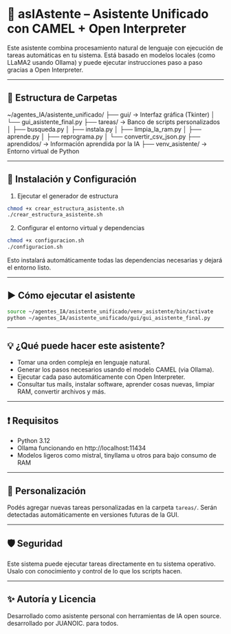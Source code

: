 # 🤖 asIAstente – Asistente Unificado con CAMEL + Open Interpreter

Este asistente combina procesamiento natural de lenguaje con ejecución de tareas automáticas en tu sistema. Está basado en modelos locales (como LLaMA2 usando Ollama) y puede ejecutar instrucciones paso a paso gracias a Open Interpreter.

---

## 📁 Estructura de Carpetas

~/agentes_IA/asistente_unificado/
├── gui/                         → Interfaz gráfica (Tkinter)
│   └── gui_asistente_final.py
├── tareas/                      → Banco de scripts personalizados
│   ├── busqueda.py
│   ├── instala.py
│   ├── limpia_la_ram.py
│   ├── aprende.py
│   ├── reprograma.py
│   └── convertir_csv_json.py
├── aprendidos/                  → Información aprendida por la IA
├── venv_asistente/              → Entorno virtual de Python

---

## 🚀 Instalación y Configuración

1. Ejecutar el generador de estructura

```bash
chmod +x crear_estructura_asistente.sh
./crear_estructura_asistente.sh
```

2. Configurar el entorno virtual y dependencias

```bash
chmod +x configuracion.sh
./configuracion.sh
```

Esto instalará automáticamente todas las dependencias necesarias y dejará el entorno listo.

---

## ▶️ Cómo ejecutar el asistente

```bash
source ~/agentes_IA/asistente_unificado/venv_asistente/bin/activate
python ~/agentes_IA/asistente_unificado/gui/gui_asistente_final.py
```

---

## 💡 ¿Qué puede hacer este asistente?

- Tomar una orden compleja en lenguaje natural.
- Generar los pasos necesarios usando el modelo CAMEL (via Ollama).
- Ejecutar cada paso automáticamente con Open Interpreter.
- Consultar tus mails, instalar software, aprender cosas nuevas, limpiar RAM, convertir archivos y más.

---

## ❗ Requisitos

- Python 3.12
- Ollama funcionando en http://localhost:11434
- Modelos ligeros como mistral, tinyllama u otros para bajo consumo de RAM

---

## 🧠 Personalización

Podés agregar nuevas tareas personalizadas en la carpeta `tareas/`. Serán detectadas automáticamente en versiones futuras de la GUI.

---

## 🛡️ Seguridad

Este sistema puede ejecutar tareas directamente en tu sistema operativo. Usalo con conocimiento y control de lo que los scripts hacen.

---

## ✨ Autoría y Licencia

Desarrollado como asistente personal con herramientas de IA open source.  desarrollado por JUANOIC.  para todos. 
